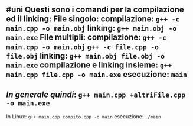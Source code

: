 #uni 
Questi sono i comandi per la compilazione ed il linking:
File singolo:
	compilazione:
		`g++ -c main.cpp -o main.obj`
	linking:
		`g++ main.obj -o main.exe`
File multipli:
	compilazione:
		`g++ -c main.cpp -o main.obj`
		`g++ -c file.cpp -o file.obj`
	linking:
		`g++ main.obj file.obj -o main.exe`
	compilazione e linking insieme:
		`g++ main.cpp file.cpp -o main.exe`
	esecuzione:
		`main` 
--
___In generale quindi___:
	`g++ main.cpp +altriFile.cpp -o main.exe` 
--
In Linux:
	`g++ main.cpp compito.cpp -o main`
	esecuzione:
		`./main` 